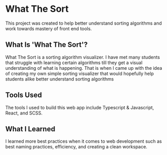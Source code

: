 # What The Sort

This project was created to help better understand sorting algorithms and work towards mastery of front end tools.

## What Is 'What The Sort'?

What The Sort is a sorting algorithm visualizer. I have met many students that struggle with learning certain algorithms till they get a visual understanding of what is happening. That is when I came up with the idea of creating my own simple sorting visualizer that would hopefully help students alike better understand sorting algorithms

## Tools Used

The tools I used to build this web app include Typescript & Javascript, React, and SCSS.

## What I Learned

I learned more best practices when it comes to web development such as best naming practices, efficiency, and creating a clean workspace.

##
